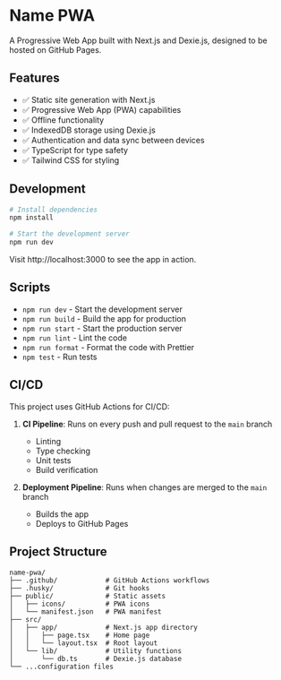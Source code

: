 # Name PWA

A Progressive Web App built with Next.js and Dexie.js, designed to be hosted on GitHub Pages.

## Features

- ✅ Static site generation with Next.js
- ✅ Progressive Web App (PWA) capabilities
- ✅ Offline functionality
- ✅ IndexedDB storage using Dexie.js
- ✅ Authentication and data sync between devices
- ✅ TypeScript for type safety
- ✅ Tailwind CSS for styling

## Development

```bash
# Install dependencies
npm install

# Start the development server
npm run dev
```

Visit http://localhost:3000 to see the app in action.

## Scripts

- `npm run dev` - Start the development server
- `npm run build` - Build the app for production
- `npm run start` - Start the production server
- `npm run lint` - Lint the code
- `npm run format` - Format the code with Prettier
- `npm test` - Run tests

## CI/CD

This project uses GitHub Actions for CI/CD:

1. **CI Pipeline**: Runs on every push and pull request to the `main` branch

   - Linting
   - Type checking
   - Unit tests
   - Build verification

2. **Deployment Pipeline**: Runs when changes are merged to the `main` branch
   - Builds the app
   - Deploys to GitHub Pages

## Project Structure

```
name-pwa/
├── .github/            # GitHub Actions workflows
├── .husky/             # Git hooks
├── public/             # Static assets
│   ├── icons/          # PWA icons
│   └── manifest.json   # PWA manifest
├── src/
│   ├── app/            # Next.js app directory
│   │   ├── page.tsx    # Home page
│   │   └── layout.tsx  # Root layout
│   └── lib/            # Utility functions
│       └── db.ts       # Dexie.js database
└── ...configuration files
```
